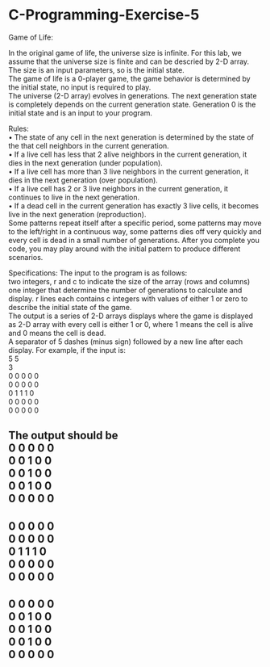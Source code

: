 # C-Programming-Exercise-5

Game of Life:

In the original game of life, the universe size is infinite. For this lab, we assume that the universe size is finite and can be descried by 2-D array. The size is an input parameters, so is the initial state.  
The game of life is a 0-player game, the game behavior is determined by the initial state, no input is required to play.  
The universe (2-D array) evolves in generations. The next generation state is completely depends on the current generation state. Generation 0 is the initial state and is an input to your program.  

Rules:  
• The state of any cell in the next generation is determined by the state of the that cell neighbors in the current generation.  
• If a live cell has less that 2 alive neighbors in the current generation, it dies in the next generation (under population).  
• If a live cell has more than 3 live neighbors in the current generation, it dies in the next generation (over population).  
• If a live cell has 2 or 3 live neighbors in the current generation, it continues to live in the next generation.  
• If a dead cell in the current generation has exactly 3 live cells, it becomes live in the next generation (reproduction).  
Some patterns repeat itself after a specific period, some patterns may move to the left/right in a continuous way, some patterns dies off very quickly and every cell is dead in a small number of generations. After you complete you code, you may play around with the initial pattern to produce different scenarios.  

Specifications:
The input to the program is as follows:  
two integers, r and c to indicate the size of the array (rows and columns) one integer that determine the number of generations to calculate and display. r lines each contains c integers with values of either 1 or zero to describe the initial state of the game.  
The output is a series of 2-D arrays displays where the game is displayed as 2-D array with every cell is either 1 or 0, where 1 means the cell is alive and 0 means the cell is dead.  
A separator of 5 dashes (minus sign) followed by a new line after each display. For example, if the input is:  
5 5  
3  
0 0 0 0 0  
0 0 0 0 0  
0 1 1 1 0  
0 0 0 0 0  
0 0 0 0 0  

The output should be  
0 0 0 0 0  
0 0 1 0 0  
0 0 1 0 0  
0 0 1 0 0  
0 0 0 0 0  
-----  
0 0 0 0 0  
0 0 0 0 0  
0 1 1 1 0  
0 0 0 0 0  
0 0 0 0 0  
-----  
0 0 0 0 0  
0 0 1 0 0  
0 0 1 0 0  
0 0 1 0 0  
0 0 0 0 0  
-----   
